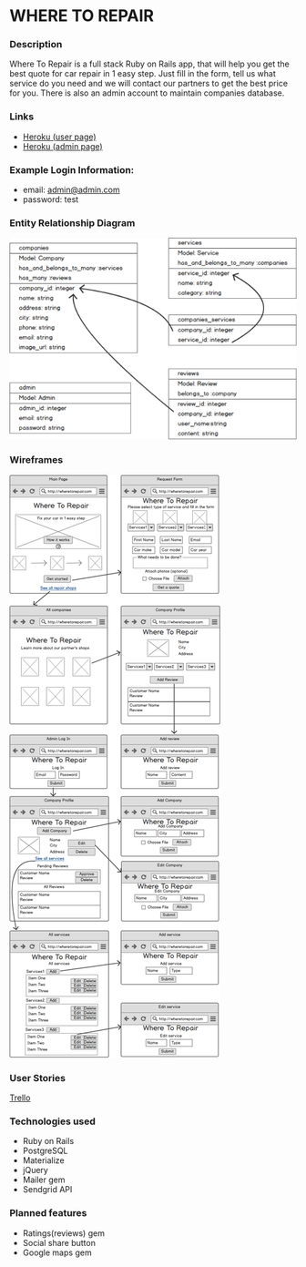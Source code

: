 # WHERE TO REPAIR

### Description

 Where To Repair is a full stack Ruby on Rails app, that will help you get the best quote for car repair in 1 easy step. Just fill in the form, tell us what service do you need and we will contact our partners to get the best price for you. There is also an admin account to maintain companies database.

### Links

 + [Heroku (user page)](https://where-to-repair.herokuapp.com)
 + [Heroku (admin page)](https://where-to-repair.herokuapp.com/login)

### Example Login Information:

 + email: admin@admin.com
 + password: test

### Entity Relationship Diagram

![Entity Relationship Diagram](public/ERD.png)

### Wireframes

 ![Wireframes](public/Wireframes.png)

### User Stories

  [Trello](https://trello.com/b/TSNjVYUQ/where-to-repair#)

### Technologies used

 + Ruby on Rails
 + PostgreSQL
 + Materialize
 + jQuery
 + Mailer gem
 + Sendgrid API

### Planned features

 + Ratings(reviews) gem
 + Social share button
 + Google maps gem
